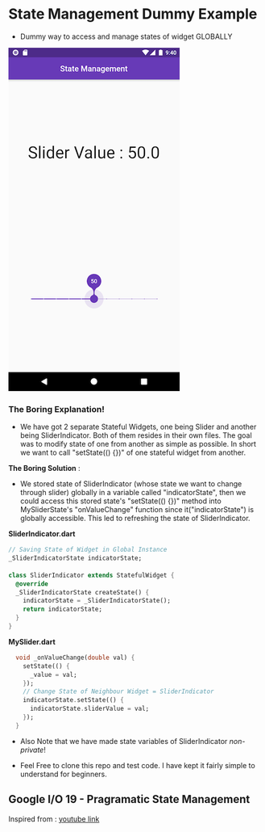 # State Management Dummy Example

- Dummy way to access and manage states of widget GLOBALLY

![SnapShot](./snap.png)

### The Boring Explanation!

- We have got 2 separate Stateful Widgets, one being Slider and another being SliderIndicator. Both of them resides in their own files. The goal was to modify state of one from another as simple as possible. In short we want to call "setState(() {})" of one stateful widget from another.

**The Boring Solution** : 

- We stored state of SliderIndicator (whose state we want to change through slider) globally in a variable called "indicatorState", then we could access this stored state's "setState(() {})" method into MySliderState's "onValueChange" function since it("indicatorState") is globally accessible. This led to refreshing the state of SliderIndicator.

**SliderIndicator.dart**
```dart
// Saving State of Widget in Global Instance
_SliderIndicatorState indicatorState;

class SliderIndicator extends StatefulWidget {
  @override
  _SliderIndicatorState createState() {
    indicatorState = _SliderIndicatorState();
    return indicatorState;
  }
}
```

**MySlider.dart**
```dart
  void _onValueChange(double val) {
    setState(() {
      _value = val;
    });
    // Change State of Neighbour Widget = SliderIndicator
    indicatorState.setState(() {
      indicatorState.sliderValue = val;
    });
  }
```

- Also Note that we have made state variables of SliderIndicator _non-private_!

- Feel Free to clone this repo and test code. I have kept it fairly simple to understand for beginners.

## Google I/O 19 - Pragramatic State Management

Inspired from : [youtube link](https://youtu.be/d_m5csmrf7I)

